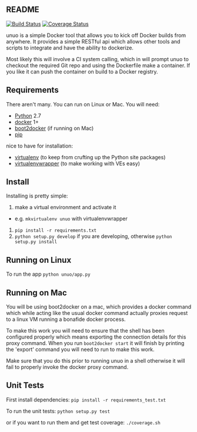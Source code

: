 ## README

[![Build Status](https://travis-ci.org/robottaway/unuo.svg?branch=master)](https://travis-ci.org/robottaway/unuo) [![Coverage Status](https://img.shields.io/coveralls/robottaway/unuo.svg)](https://coveralls.io/r/robottaway/unuo?branch=master)

unuo is a simple Docker tool that allows you to kick off Docker builds from 
anywhere. It provides a simple RESTful api which allows other tools and scripts
to integrate and have the ability to dockerize.

Most likely this will involve a CI system calling, which in will 
prompt unuo to checkout the required Git repo and using the Dockerfile make a 
container. If you like it can push the container on build to a Docker registry.


## Requirements

There aren't many. You can run on Linux or Mac. You will need:

- [Python](https://www.python.org/) 2.7
- [docker](https://www.docker.com/) 1+
- [boot2docker](http://boot2docker.io/) (if running on Mac)
- [pip](https://pip.readthedocs.org/en/latest/)

nice to have for installation:

- [virtualenv](http://virtualenv.readthedocs.org/en/latest/) (to keep from crufting up the Python site packages)
- [virtualenvwrapper](http://virtualenvwrapper.readthedocs.org/en/latest/) (to make working with VEs easy)


## Install

Installing is pretty simple:

1. make a virtual environment and activate it
  - e.g. ```mkvirtualenv unuo``` with virtualenvwrapper
1. ```pip install -r requirements.txt```
1. ```python setup.py develop``` if you are developing, otherwise ```python setup.py install```


## Running on Linux

To run the app ```python unuo/app.py```


## Running on Mac

You will be using boot2docker on a mac, which provides a docker command which 
while acting like the usual docker command actually proxies request to a linux
VM running a bonafide docker process.

To make this work you will need to ensure that the shell has been configured 
properly which means exporting the connection details for this proxy command.
When you run ```boot2docker start``` it will finish by printing the 'export' 
command you will need to run to make this work. 

Make sure that you do this prior to running unuo in a shell otherwise it will
fail to properly invoke the docker proxy command.


## Unit Tests

First install dependencies: ```pip install -r requirements_test.txt```

To run the unit tests: ```python setup.py test```

or if you want to run them and get test coverage: ```./coverage.sh```


